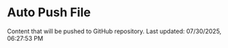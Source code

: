 # Auto Push File

Content that will be pushed to GitHub repository.
Last updated: 07/30/2025, 06:27:53 PM